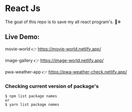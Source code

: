 # React Js
The goal of this repo is to save my all react program's. 🗽❄

## Live Demo:
movie-world 👉 https://movie-world.netlify.app/

image-gallery 👉 https://image-world.netlify.app/

pwa-weather-app 👉 https://pwa-weather-check.netlify.app/

### Checking current version of package's
```
$ npm list package names 
or
$ yarn list package names
```
